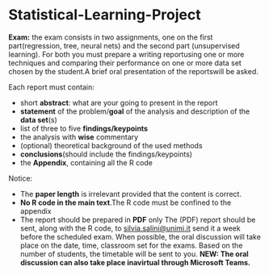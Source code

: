 # Statistical-Learning-Project


**Exam:** the exam consists in two assignments, one on the first part(regression, tree, neural nets) and the second part (unsupervised learning). For both you must prepare a writing reportusing one or more techniques and comparing their performance on one or more data set chosen by the student.A brief oral presentation of the reportswill be asked. 

Each report must contain:

- short **abstract**: what are your going to present in the report
- **statement** of the problem/**goal** of the analysis and description of the **data set**(s)
- list of three to five **findings/keypoints**
- the analysis with **wise** commentary
- (optional) theoretical background of the used methods
- **conclusions**(should include the findings/keypoints)
- the **Appendix**, containing all the R code

Notice:
- The **paper length** is irrelevant provided that the content is correct.
- **No R code in the main text**.The R code must be confined to the appendix
- The report should be prepared in **PDF** only 
The (PDF) report should be sent, along with the R code, to silvia.salini@unimi.it send it a week before the scheduled exam. When possible, the oral discussion will take place on the date, time, classroom set for the exams. Based on the number of students, the timetable will be sent to you. **NEW: The oral discussion can also take place inavirtual through Microsoft Teams.**

